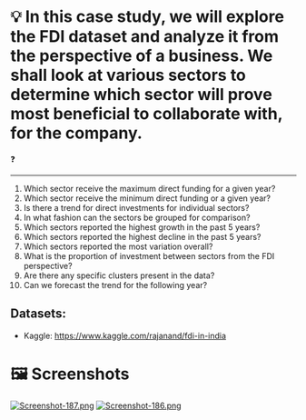 # 💡 In this case study, we will explore the FDI dataset and analyze it from the perspective of a business. We shall look at various sectors to determine which sector will prove most beneficial to collaborate with, for the company. 

❓
_______
1. Which sector receive the maximum direct funding for a given year?
2. Which sector receive the minimum direct funding or a given year?
3. Is there a trend for direct investments for individual sectors?
4. In what fashion can the sectors be grouped for comparison?
5. Which sectors reported the highest growth in the past 5 years?
6. Which sectors reported the highest decline in the past 5 years?
7. Which sectors reported the most variation overall?
8. What is the proportion of investment between sectors from the FDI perspective?
9. Are there any specific clusters present in the data?
10. Can we forecast the trend for the following year?

## Datasets:
- Kaggle: https://www.kaggle.com/rajanand/fdi-in-india

# 🖼 Screenshots

[![Screenshot-187.png](https://i.postimg.cc/W4gqhf9z/Screenshot-187.png)](https://postimg.cc/676pPzxx)
[![Screenshot-186.png](https://i.postimg.cc/hvyfkFGy/Screenshot-186.png)](https://postimg.cc/N2XsXzmm)
